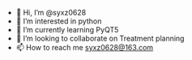 - 👋 Hi, I’m @syxz0628
- 👀 I’m interested in python
- 🌱 I’m currently learning PyQT5
- 💞️ I’m looking to collaborate on Treatment planning 
- 📫 How to reach me syxz0628@163.com

<!---
syxz0628/syxz0628 is a ✨ special ✨ repository because its `README.md` (this file) appears on your GitHub profile.
You can click the Preview link to take a look at your changes.
--->
